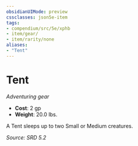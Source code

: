 ```yaml
---
obsidianUIMode: preview
cssclasses: json5e-item
tags:
- compendium/src/5e/xphb
- item/gear/
- item/rarity/none
aliases: 
- "Tent"
---
```

# Tent
*Adventuring gear*  

- **Cost**: 2 gp
- **Weight**: 20.0 lbs.

A Tent sleeps up to two Small or Medium creatures.

*Source: SRD 5.2*